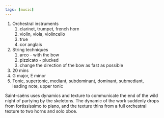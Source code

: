 ```yaml
---
tags: [music]
---
```

1. Orchestral instruments
	1. clarinet, trumpet, french horn
	2. violin, viola, violincello
	3. true
	4. cor anglais
2. String techniques
	1. arco - with the bow
	2. pizzicato - plucked
	3. change the direction of the bow as fast as possible
3. 20 mins
4. G major, E minor
5. Tonic, supertonic, mediant, subdominant, dominant, submediant, leading note, upper tonic

Saint-saëns uses dynamics and texture to communicate the end of the wild night of partying by the skeletons. The dynamic of the work suddenly drops from fortississimo to piano, and the texture thins from a full orchestral texture to two horns and solo oboe.